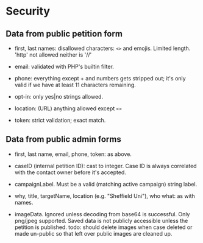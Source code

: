 # Security

## Data from public petition form

- first, last names: disallowed characters: `<>` and emojis. Limited length.
  'http' not allowed neither is '//'

- email: validated with PHP's builtin filter.

- phone: everything except + and numbers gets stripped out; it's only
  valid if we have at least 11 characters remaining.

- opt-in: only yes|no strings allowed.

- location: (URL) anything allowed except `<>`

- token: strict validation; exact match.

## Data from public admin forms

- first, last name, email, phone, token: as above.

- caseID (internal petition ID): cast to integer. Case ID is always
  correlated with the contact owner before it's accepted.

- campaignLabel. Must be a valid (matching active campaign) string label.

- why, title, targetName, location (e.g. "Sheffield Uni"), who what: as
  with names.

- imageData. Ignored unless decoding from base64 is successful. Only
  png/jpeg supported. Saved data is not publicly accessible unless the
  petition is published. todo: should delete images when case deleted or
  made un-public so that left over public images are cleaned up.

